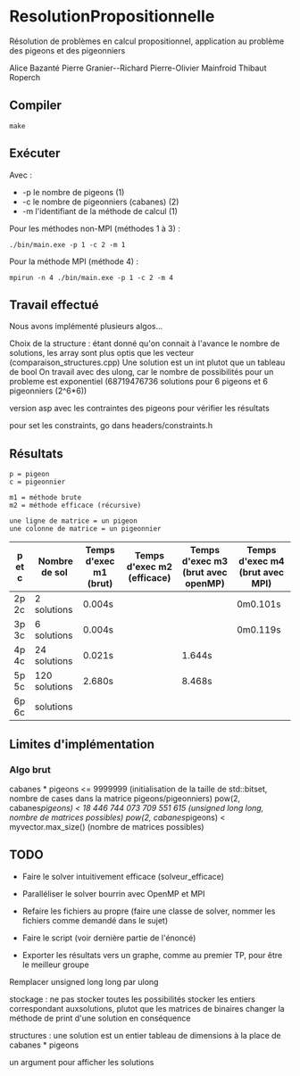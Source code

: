 # ResolutionPropositionnelle

Résolution de problèmes en calcul propositionnel, application au problème des pigeons et des pigeonniers

Alice Bazanté
Pierre Granier--Richard
Pierre-Olivier Mainfroid
Thibaut Roperch

## Compiler

    make

## Exécuter

Avec :
* -p le nombre de pigeons (1) 
* -c le nombre de pigeonniers (cabanes) (2)
* -m l'identifiant de la méthode de calcul (1)

Pour les méthodes non-MPI (méthodes 1 à 3) :

    ./bin/main.exe -p 1 -c 2 -m 1

Pour la méthode MPI (méthode 4) :

    mpirun -n 4 ./bin/main.exe -p 1 -c 2 -m 4

## Travail effectué

Nous avons implémenté plusieurs algos...

Choix de la structure : étant donné qu'on connait à l'avance le nombre de solutions, les array sont plus optis que les vecteur (comparaison_structures.cpp)
Une solution est un int plutot que un tableau de bool
On travail avec des ulong, car le nombre de possibilités pour un probleme est exponentiel (68719476736 solutions pour 6 pigeons et 6 pigeonniers (2^6*6))

version asp avec les contraintes des pigeons pour vérifier les résultats

pour set les constraints, go dans headers/constraints.h

## Résultats

    p = pigeon
    c = pigeonnier

    m1 = méthode brute 
    m2 = méthode efficace (récursive) 

    une ligne de matrice = un pigeon
    une colonne de matrice = un pigeonnier

| p et c | Nombre de sol | Temps d'exec m1 (brut) | Temps d'exec m2 (efficace) | Temps d'exec m3 (brut avec openMP) | Temps d'exec m4 (brut avec MPI) |
|--------|---------------|------------------------|----------------------------|------------------------------------|---------------------------------|
| 2p 2c  | 2 solutions   |         0.004s         |                            |                                    |             0m0.101s            |
| 3p 3c  | 6 solutions   |         0.004s         |                            |                                    |             0m0.119s            |
| 4p 4c  | 24 solutions  |         0.021s         |                            |               1.644s               |                                 | 
| 5p 5c  | 120 solutions |         2.680s         |                            |               8.468s               |                                 | 
| 6p 6c  |     solutions |                        |                            |                                    |                                 |

## Limites d'implémentation

### Algo brut

cabanes * pigeons <= 9999999 (initialisation de la taille de std::bitset, nombre de cases dans la matrice pigeons/pigeonniers)
pow(2, cabanes*pigeons) < 18 446 744 073 709 551 615 (unsigned long long, nombre de matrices possibles)
pow(2, cabanes*pigeons) < myvector.max_size() (nombre de matrices possibles)

## TODO

* Faire le solver intuitivement efficace (solveur_efficace)
* Paralléliser le solver bourrin avec OpenMP et MPI

* Refaire les fichiers au propre (faire une classe de solver, nommer les fichiers comme demandé dans le sujet)

* Faire le script (voir dernière partie de l'énoncé)
* Exporter les résultats vers un graphe, comme au premier TP, pour être le meilleur groupe

Remplacer unsigned long long par ulong

stockage :
ne pas stocker toutes les possibilités
stocker les entiers correspondant auxsolutions, plutot que les matrices de binaires
changer la méthode de print d'une solution en conséquence

structures :
une solution est un entier
tableau de dimensions à la place de cabanes * pigeons

un argument pour afficher les solutions
